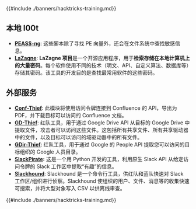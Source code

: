 {{#include ./banners/hacktricks-training.md}}

## **本地 l00t**

- [**PEASS-ng**](https://github.com/carlospolop/PEASS-ng): 这些脚本除了寻找 PE 向量外，还会在文件系统中查找敏感信息。
- [**LaZagne**](https://github.com/AlessandroZ/LaZagne): **LaZagne 项目**是一个开源应用程序，用于**检索存储在本地计算机上的大量密码**。每个软件使用不同的技术（明文、API、自定义算法、数据库等）存储其密码。该工具的开发目的是查找最常用软件的这些密码。

## **外部服务**

- [**Conf-Thief**](https://github.com/antman1p/Conf-Thief): 此模块将使用访问令牌连接到 Confluence 的 API，导出为 PDF，并下载目标可以访问的 Confluence 文档。
- [**GD-Thief**](https://github.com/antman1p/GD-Thief): 红队工具，用于通过 Google Drive API 从目标的 Google Drive 中提取文件，攻击者可以访问这些文件。这包括所有共享文件、所有共享驱动器中的文件，以及目标可以访问的域驱动器中的所有文件。
- [**GDir-Thief**](https://github.com/antman1p/GDir-Thief): 红队工具，用于通过 Google 的 People API 提取您可以访问的目标组织的 Google 人员目录。
- [**SlackPirate**](https://github.com/emtunc/SlackPirate)**:** 这是一个用 Python 开发的工具，利用原生 Slack API 从给定访问令牌的 Slack 工作区中提取“有趣”的信息。
- [**Slackhound**](https://github.com/BojackThePillager/Slackhound): Slackhound 是一个命令行工具，供红队和蓝队快速对 Slack 工作区/组织进行侦察。Slackhound 使组织的用户、文件、消息等的收集快速可搜索，并将大型对象写入 CSV 以供离线审查。

{{#include ./banners/hacktricks-training.md}}
